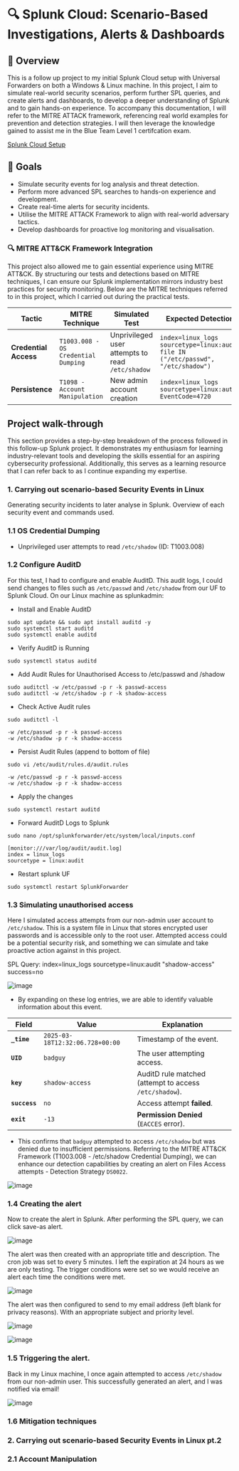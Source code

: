 # 🔍 Splunk Cloud: Scenario-Based Investigations, Alerts & Dashboards  

## 📖 Overview
This is a follow up project to my initial Splunk Cloud setup with Universal Forwarders on both a Windows & Linux machine. In this project, I aim to simulate real-world security scenarios, perform further SPL queries, and create alerts and dashboards, to develop a deeper understanding of Splunk and to gain hands-on experience. To accompany this documentation, I will refer to the MITRE ATTACK framework, referencing real world examples for prevention and detection strategies. I will then leverage the knowledge gained to assist me in the Blue Team Level 1 certifcation exam. 

[Splunk Cloud Setup](https://github.com/wilbcn/Splunk/blob/main/Splunk-Cloud-HomeLab.md)

## 🎯 Goals
- Simulate security events for log analysis and threat detection.
- Perform more advanced SPL searches to hands-on experience and development.
- Create real-time alerts for security incidents.  
- Utilise the MITRE ATTACK Framework to align with real-world adversary tactics.
- Develop dashboards for proactive log monitoring and visualisation.

### 🔍 MITRE ATT&CK Framework Integration  
This project also allowed me to gain essential experience using MITRE ATT&CK. By structuring our tests and detections based on MITRE techniques, I can ensure our Splunk implementation mirrors industry best practices for security monitoring. Below are the MITRE techniques referred to in this project, which I carried out during the practical tests. 

| **Tactic** | **MITRE Technique** | **Simulated Test** | **Expected Detection** |
|------------|------------------|------------------|------------------|
| **Credential Access** | `T1003.008 - OS Credential Dumping` | Unprivileged user attempts to read `/etc/shadow` | `index=linux_logs sourcetype=linux:audit file IN ("/etc/passwd", "/etc/shadow")` |
| **Persistence** | `T1098 - Account Manipulation` | New admin account creation | `index=linux_logs sourcetype=linux:auth EventCode=4720` |

## Project walk-through
This section provides a step-by-step breakdown of the process followed in this follow-up Splunk project. It demonstrates my enthusiasm for learning industry-relevant tools and developing the skills essential for an aspiring cybersecurity professional. Additionally, this serves as a learning resource that I can refer back to as I continue expanding my expertise.

### 1. Carrying out scenario-based Security Events in Linux
Generating security incidents to later analyse in Splunk. Overview of each security event and commands used.

### 1.1 OS Credential Dumping
- Unprivileged user attempts to read `/etc/shadow` (ID: T1003.008)

### 1.2 Configure AuditD

For this test, I had to configure and enable AuditD. This audit logs, I could send changes to files such as `/etc/passwd` and `/etc/shadow` from our UF to Splunk Cloud. On our Linux machine as splunkadmin:
- Install and Enable AuditD
```
sudo apt update && sudo apt install auditd -y
sudo systemctl start auditd  
sudo systemctl enable auditd
```

- Verify AuditD is Running
```
sudo systemctl status auditd
```

-  Add Audit Rules for Unauthorised Access to /etc/passwd and /shadow
```
sudo auditctl -w /etc/passwd -p r -k passwd-access
sudo auditctl -w /etc/shadow -p r -k shadow-access
```

- Check Active Audit rules
```
sudo auditctl -l

-w /etc/passwd -p r -k passwd-access
-w /etc/shadow -p r -k shadow-access
```

- Persist Audit Rules (append to bottom of file)
```
sudo vi /etc/audit/rules.d/audit.rules

-w /etc/passwd -p r -k passwd-access
-w /etc/shadow -p r -k shadow-access
```

- Apply the changes
```
sudo systemctl restart auditd
```

- Forward AuditD Logs to Splunk
```
sudo nano /opt/splunkforwarder/etc/system/local/inputs.conf

[monitor:///var/log/audit/audit.log]
index = linux_logs
sourcetype = linux:audit
```

- Restart splunk UF
```
sudo systemctl restart SplunkForwarder
```

### 1.3 Simulating unauthorised access
Here I simulated access attempts from our non-admin user account to `/etc/shadow`. This is a system file in Linux that stores encrypted user passwords and is accessible only to the root user. Attempted access could be a potential security risk, and something we can simulate and take proactive action against in this project.

SPL Query: index=linux_logs sourcetype=linux:audit "shadow-access" success=no

![image](https://github.com/user-attachments/assets/e7b714da-e936-41f6-97aa-25f829549742)

- By expanding on these log entries, we are able to identify valuable information about this event.

| **Field**      | **Value**                           | **Explanation** |
|---------------|-----------------------------------|----------------|
| **`_time`**   | `2025-03-18T12:32:06.728+00:00`   | Timestamp of the event. |
| **`UID`**     | `badguy`                          | The user attempting access. |
| **`key`**     | `shadow-access`                   | AuditD rule matched (attempt to access `/etc/shadow`). |
| **`success`** | `no`                              | Access attempt **failed**. |
| **`exit`**    | `-13`                             | **Permission Denied** (`EACCES` error). |

- This confirms that `badguy` attempted to access `/etc/shadow` but was denied due to insufficient permissions. Referring to the MITRE ATT&CK Framework (T1003.008 - /etc/shadow Credential Dumping), we can enhance our detection capabilities by creating an alert on Files Access attempts - Detection Strategy `DS0022`.

![image](https://github.com/user-attachments/assets/930f0466-d531-4f53-b8b4-5c43176f980c)

### 1.4 Creating the alert
Now to create the alert in Splunk. After performing the SPL query, we can click save-as alert.

![image](https://github.com/user-attachments/assets/c8d4ada7-4c75-43fa-ba7c-b44d16b51490)

The alert was then created with an appropriate title and description. The cron job was set to every 5 minutes. I left the expiration at 24 hours as we are only testing. The trigger conditions were set so we would receive an alert each time the conditions were met. 

![image](https://github.com/user-attachments/assets/a62dd5ba-e742-49ee-bc7d-2a5ccd2893c4)

The alert was then configured to send to my email address (left blank for privacy reasons). With an appropriate subject and priority level.

![image](https://github.com/user-attachments/assets/eb505393-b72e-49eb-8dac-09b4521421ff)

![image](https://github.com/user-attachments/assets/718d4327-c957-46a3-b5eb-3d37e482ca73)

### 1.5 Triggering the alert.
Back in my Linux machine, I once again attempted to access `/etc/shadow` from our non-admin user. This successfully generated an alert, and I was notified via email!

![image](https://github.com/user-attachments/assets/167eb89e-839d-4509-9ed8-b16e0b1ecce1)

### 1.6 Mitigation techniques


### 2. Carrying out scenario-based Security Events in Linux pt.2

### 2.1 Account Manipulation


